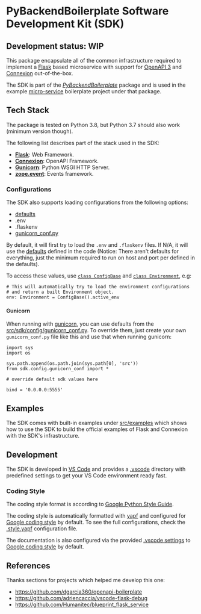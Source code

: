 # PyBackendBoilerplate Software Development Kit (SDK)

## Development status: WIP

This package encapsulate all of the common infrastructure required to implement a [Flask](https://flask.palletsprojects.com/) based microservice with support for [OpenAPI 3](https://swagger.io/specification/) and [Connexion](https://github.com/zalando/connexion) out-of-the-box.

The SDK is part of the [_PyBackendBoilerplate_](https://github.com/PyBackendBoilerplate) package and is used in the example [micro-service](https://github.com/PyBackendBoilerplate/micro-service) boilerplate project under that package.

## Tech Stack

The package is tested on Python 3.8, but Python 3.7 should also work (minimum version though).

The following list describes part of the stack used in the SDK:
* **[Flask](https://flask.palletsprojects.com/)**: Web Framework.
* **[Connexion](https://github.com/zalando/connexion)**: OpenAPI Framework.
* **[Gunicorn](https://gunicorn.org/)**: Python WSGI HTTP Server.
* **[zope.event](https://zopeevent.readthedocs.io/)**: Events framework.

### Configurations

The SDK also supports loading configurations from the following options:
* [defaults](./src/sdk/config/constants.py#L36)
* .env
* .flaskenv
* [gunicorn_conf.py](./src/sdk/config/gunicorn_conf.py)

By default, it will first try to load the `.env` and `.flaskenv` files.
If N/A, it will use the [defaults](./src/sdk/config/constants.py#L36) defined in the code (Notice: There aren't defaults for everything, just the minimum required to run on host and port per defined in the defaults).

To access these values, use [`class ConfigBase`](./src/sdk/config/__init__.py#L19) and [`class Environment`](./src/sdk/config/environment.py#L15), e.g:
```
# This will automatically try to load the environment configurations 
# and return a built Environment object.
env: Environment = ConfigBase().active_env
```

#### Gunicorn

When running with [gunicorn](https://gunicorn.org/), you can use defaults from the [src/sdk/config/gunicorn_conf.py](./src/sdk/config/gunicorn_conf.py).
To override them, just create your own `gunicorn_conf.py` file like this and use that when running gunicorn:
```
import sys
import os

sys.path.append(os.path.join(sys.path[0], 'src'))
from sdk.config.gunicorn_conf import *

# override default sdk values here

bind = '0.0.0.0:5555'
```

## Examples

The SDK comes with built-in examples under [src/examples](./src/examples) which shows how to use the SDK to build the official examples of Flask and Connexion with the SDK's infrastructure.

## Development

The SDK is developed in [VS Code](https://code.visualstudio.com/) and provides a [.vscode](./.vscode) directory with predefined settings to get your VS Code environment ready fast.

### Coding Style

The coding style format is according to [Google Python Style Guide](https://google.github.io/styleguide/pyguide.html).

The coding style is automatically formatted with [yapf](https://github.com/google/yapf) and configured for [Google coding style](./.style.yapf#L7) by default.
To see the full configurations, check the [.style.yapf](./.style.yapf) configuration file.

The documentation is also configured via the provided [.vscode settings](./.vscode) to [Google coding style](./.vscode/settings.json#L9) by default.

## References

Thanks sections for projects which helped me develop this one:
* https://github.com/dgarcia360/openapi-boilerplate
* https://github.com/adriencaccia/vscode-flask-debug
* https://github.com/Humanitec/blueprint_flask_service